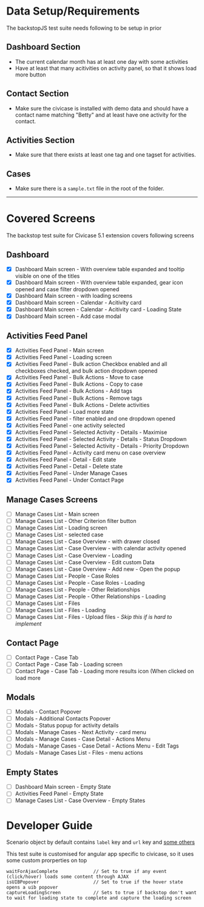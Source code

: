 # Data Setup/Requirements
 The backstopJS test suite needs following to be setup in prior

## Dashboard Section
* The current calendar month has at least one day with some activities
* Have at least that many acitivities on activity panel, so that it shows load more button

## Contact Section
* Make sure the civicase is installed with demo data and should have a contact name matching "Betty" and at least have one activity for the contact.

## Activities Section
* Make sure that there exists at least one tag and one tagset for activities.

## Cases
* Make sure there is a `sample.txt` file in the root of the folder.
---

# Covered Screens
The backstop test suite for Civicase 5.1 extension covers following screens

## Dashboard
- [x] Dashboard Main screen - With overview table expanded and tooltip visible on one of the titles
- [x] Dashboard Main screen - With overview table expanded, gear icon opened and case filter dropdown opened
- [x] Dashboard Main screen - with loading screens
- [x] Dashboard Main screen - Calendar - Acitivity card
- [x] Dashboard Main screen - Calendar - Acitivity card - Loading State
- [x] Dashboard Main screen - Add case modal

## Activities Feed Panel
- [x] Activities Feed Panel - Main screen
- [x] Activities Feed Panel - Loading screen
- [x] Activities Feed Panel - Bulk action Checkbox enabled and all checkboxes checked, and bulk action dropdown opened
- [x] Activities Feed Panel - Bulk Actions - Move to case
- [x] Activities Feed Panel - Bulk Actions - Copy to case
- [x] Activities Feed Panel - Bulk Actions - Add tags
- [x] Activities Feed Panel - Bulk Actions - Remove tags
- [x] Activities Feed Panel - Bulk Actions - Delete activities
- [x] Activities Feed Panel - Load more state
- [x] Activities Feed Panel - filter enabled and one dropdown opened
- [x] Activities Feed Panel - one activity selected
- [x] Activities Feed Panel - Selected Activity - Details - Maximise
- [x] Activities Feed Panel - Selected Activity - Details - Status Dropdown
- [x] Activities Feed Panel - Selected Activity - Details - Priority Dropdown
- [x] Activities Feed Panel - Activity card menu on case overview
- [x] Activities Feed Panel - Detail - Edit state
- [x] Activities Feed Panel - Detail - Delete state
- [x] Activities Feed Panel - Under Manage Cases
- [x] Activities Feed Panel - Under Contact Page

## Manage Cases Screens
- [ ] Manage Cases List - Main screen
- [ ] Manage Cases List - Other Criterion filter button
- [ ] Manage Cases List - Loading screen
- [ ] Manage Cases List - selected case
- [ ] Manage Cases List - Case Overview - with drawer closed
- [ ] Manage Cases List - Case Overview - with calendar activity opened
- [ ] Manage Cases List - Case Overview - Loading
- [ ] Manage Cases List - Case Overview - Edit custom Data
- [ ] Manage Cases List - Case Overview - Add new - Open the popup
- [ ] Manage Cases List - People - Case Roles
- [ ] Manage Cases List - People - Case Roles - Loading
- [ ] Manage Cases List - People - Other Relationships
- [ ] Manage Cases List - People - Other Relationships - Loading
- [ ] Manage Cases List - Files
- [ ] Manage Cases List - Files - Loading
- [ ] Manage Cases List - Files - Upload files - *Skip this if is hard to implement*

## Contact Page
- [ ] Contact Page - Case Tab
- [ ] Contact Page - Case Tab - Loading screen
- [ ] Contact Page - Case Tab - Loading more results icon (When clicked on load more

## Modals
- [ ] Modals - Contact Popover
- [ ] Modals - Additional Contacts Popover
- [ ] Modals - Status popup for activity details
- [ ] Modals - Manage Cases - Next Activity - card menu
- [ ] Modals - Manage Cases - Case Detail - Actions Menu
- [ ] Modals - Manage Cases - Case Detail - Actions Menu - Edit Tags
- [ ] Modals - Manage Cases List - Files - menu actions

## Empty States
- [ ] Dashboard Main screen - Empty State
- [ ] Activities Feed Panel - Empty State
- [ ] Manage Cases List - Case Overview - Empty States

# Developer Guide

Scenario object by default contains `label` key and `url` key and [some others](https://github.com/garris/BackstopJS#advanced-scenarios)

This test suite is customised for angular app specific to civicase, so it uses some custom prorperties on top

```
waitForAjaxComplete             // Set to true if any event (click/hover) loads some content through AJAX
isUIBPopover                    // Set to true if the hover state opens a uib popover
captureLoadingScreen            // Sets to true if backstop don't want to wait for loading state to complete and capture the loading screen
```

